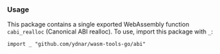 ### Usage

This package contains a single exported WebAssembly function `cabi_realloc` (Canonical ABI realloc). To use, import this package with `_`:

```
import _ "github.com/ydnar/wasm-tools-go/abi"
```

